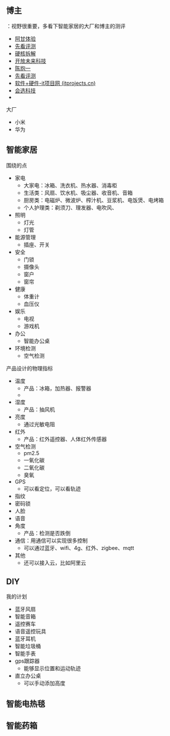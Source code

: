 ## 博主

：视野很重要，多看下智能家居的大厂和博主的测评

- [阿甘体验](https://space.bilibili.com/310268345)
- [先看评测](https://space.bilibili.com/483311105?spm_id_from=333.999.0.0)
- [硬核拆解](https://space.bilibili.com/427494870?spm_id_from=333.999.0.0)
- [开放未来科技](https://space.bilibili.com/99442446)
- [陈抱一](https://space.bilibili.com/3530725)
- [先看评测](https://space.bilibili.com/483311105?spm_id_from=333.337.0.0)
- [软件+硬件-it项目网 (itprojects.cn)](https://www.itprojects.cn/hardware)
- [会选科技](https://space.bilibili.com/230131041)
- 



大厂

- 小米
- 华为



## 智能家居

围绕的点

- 家电
  - 大家电：冰箱、洗衣机、热水器、消毒柜
  - 生活类：风扇、饮水机、吸尘器、收音机、音箱
  - 厨房类：电磁炉、微波炉、榨汁机、豆浆机、电饭煲、电烤箱
  - 个人护理类：剃须刀、理发器、电吹风、
- 照明
  - 灯光
  - 灯管
- 能源管理
  - 插座、开关
- 安全
  - 门锁
  - 摄像头
  - 窗户
  - 窗帘
- 健康
  - 体重计
  - 血压仪
- 娱乐
  - 电视
  - 游戏机
- 办公
  - 智能办公桌
- 环境检测
  - 空气检测



产品设计的物理指标

- 温度
  - 产品：冰箱，加热器、报警器
  - 
- 湿度
  - 产品：抽风机
- 亮度
  - 通过光敏电阻
- 红外
  - 产品：红外遥控器、人体红外传感器
- 空气检测
  - pm2.5
  - 一氧化碳
  - 二氧化碳
  - 臭氧
- GPS
  - 可以看定位，可以看轨迹
- 指纹
- 密码锁
- 人脸
- 语音
- 角度
  - 产品：检测是否跌倒
- 通信：用通信可以实现很多控制
  - 可以通过蓝牙、wifi、4g、红外、zigbee、mqtt
- 其他
  - 还可以接入云，比如阿里云



## DIY

我的计划

- 蓝牙风扇
- 智能音箱
- 遥控赛车
- 语音遥控玩具
- 蓝牙耳机
- 智能垃圾桶
- 智能手表
- gps跟踪器
  - 能够显示位置和运动轨迹
- 直立办公桌
  - 可以手动添加高度



## 智能电热毯



## 智能药箱



